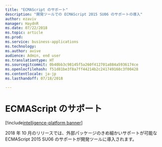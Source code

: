 ```yaml
---
title: "ECMAScript のサポート"
description: "開発ツールでの ECMAScript 2015 SU06 のサポートの導入"
author: ezaviv
manager: HaydnR
ms.date: 07/22/2018
ms.topic: article
ms.prod: 
ms.service: business-applications
ms.technology: 
ms.author: avive
audience: Admin, end user
ms.translationtype: HT
ms.sourcegitcommit: 0b40bb3c98145f5a260f412701a884a5936174ce
ms.openlocfilehash: f51d81be3f8a7ff44214b2c241749168c3f00428
ms.contentlocale: ja-jp
ms.lasthandoff: 07/18/2018

---
```

# <a name="ecmascript-support"></a>ECMAScript のサポート

[!include[intelligence-platform banner](../../includes/intelligence-platform.md)]



2018 年 10 月のリリースでは、外部パッケージのきめ細かいサポートが可能な ECMAScript 2015 SU06 のサポートが開発ツールに導入されます。


